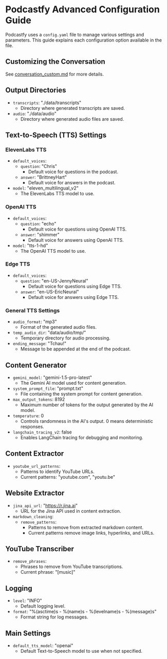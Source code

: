 # Podcastfy Advanced Configuration Guide

Podcastfy uses a `config.yaml` file to manage various settings and parameters. This guide explains each configuration option available in the file.

## Customizing the Conversation

See [conversation_custom.md](conversation_custom.md) for more details.

## Output Directories

- `transcripts`: "./data/transcripts"
  - Directory where generated transcripts are saved.
- `audio`: "./data/audio"
  - Directory where generated audio files are saved.

## Text-to-Speech (TTS) Settings

### ElevenLabs TTS

- `default_voices`:
  - `question`: "Chris"
    - Default voice for questions in the podcast.
  - `answer`: "BrittneyHart"
    - Default voice for answers in the podcast.
- `model`: "eleven_multilingual_v2"
  - The ElevenLabs TTS model to use.

### OpenAI TTS

- `default_voices`:
  - `question`: "echo"
    - Default voice for questions using OpenAI TTS.
  - `answer`: "shimmer"
    - Default voice for answers using OpenAI TTS.
- `model`: "tts-1-hd"
  - The OpenAI TTS model to use.

### Edge TTS

- `default_voices`:
  - `question`: "en-US-JennyNeural"
    - Default voice for questions using Edge TTS.
  - `answer`: "en-US-EricNeural"
    - Default voice for answers using Edge TTS.

### General TTS Settings

- `audio_format`: "mp3"
  - Format of the generated audio files.
- `temp_audio_dir`: "data/audio/tmp/"
  - Temporary directory for audio processing.
- `ending_message`: "Tchau!"
  - Message to be appended at the end of the podcast.

## Content Generator

- `gemini_model`: "gemini-1.5-pro-latest"
  - The Gemini AI model used for content generation.
- `system_prompt_file`: "prompt.txt"
  - File containing the system prompt for content generation.
- `max_output_tokens`: 8192
  - Maximum number of tokens for the output generated by the AI model.
- `temperature`: 0
  - Controls randomness in the AI's output. 0 means deterministic responses.
- `langchain_tracing_v2`: false
  - Enables LangChain tracing for debugging and monitoring.

## Content Extractor

- `youtube_url_patterns`:
  - Patterns to identify YouTube URLs.
  - Current patterns: "youtube.com", "youtu.be"

## Website Extractor

- `jina_api_url`: "https://r.jina.ai"
  - URL for the Jina API used in content extraction.
- `markdown_cleaning`:
  - `remove_patterns`:
    - Patterns to remove from extracted markdown content.
    - Current patterns remove image links, hyperlinks, and URLs.

## YouTube Transcriber

- `remove_phrases`:
  - Phrases to remove from YouTube transcriptions.
  - Current phrase: "[music]"

## Logging

- `level`: "INFO"
  - Default logging level.
- `format`: "%(asctime)s - %(name)s - %(levelname)s - %(message)s"
  - Format string for log messages.

## Main Settings

- `default_tts_model`: "openai"
  - Default Text-to-Speech model to use when not specified.
